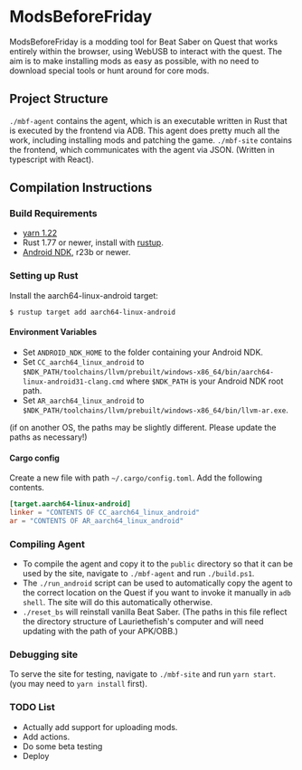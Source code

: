 # ModsBeforeFriday

ModsBeforeFriday is a modding tool for Beat Saber on Quest that works entirely within the browser, using WebUSB to interact with the quest. The aim is to make installing mods as easy as possible, with no need to download special tools or hunt around for core mods.

## Project Structure

`./mbf-agent` contains the agent, which is an executable written in Rust that is executed by the frontend via ADB. This agent does pretty much all the work, including installing mods and patching the game.
`./mbf-site` contains the frontend, which communicates with the agent via JSON. (Written in typescript with React).

## Compilation Instructions
### Build Requirements
- [yarn 1.22](https://classic.yarnpkg.com/lang/en/docs/install/)
- Rust 1.77 or newer, install with [rustup](https://rustup.rs/).
- [Android NDK](https://developer.android.com/ndk/downloads), r23b or newer.

### Setting up Rust
Install the aarch64-linux-android target:

```$ rustup target add aarch64-linux-android```

#### Environment Variables
- Set `ANDROID_NDK_HOME` to the folder containing your Android NDK.
- Set `CC_aarch64_linux_android` to `$NDK_PATH/toolchains/llvm/prebuilt/windows-x86_64/bin/aarch64-linux-android31-clang.cmd` where `$NDK_PATH` is your Android NDK root path.
- Set `AR_aarch64_linux_android` to `$NDK_PATH/toolchains/llvm/prebuilt/windows-x86_64/bin/llvm-ar.exe`.

(if on another OS, the paths may be slightly different. Please update the paths as necessary!)
#### Cargo config
Create a new file with path `~/.cargo/config.toml`. Add the following contents.
```toml
[target.aarch64-linux-android]
linker = "CONTENTS OF CC_aarch64_linux_android"
ar = "CONTENTS OF AR_aarch64_linux_android"
```

### Compiling Agent
- To compile the agent and copy it to the `public` directory so that it can be used by the site, navigate to `./mbf-agent` and run `./build.ps1`.
- The `./run_android` script can be used to automatically copy the agent to the correct location on the Quest if you want to invoke it manually in `adb shell`. The site will do this automatically otherwise.
- `./reset_bs` will reinstall vanilla Beat Saber. (The paths in this file reflect the directory structure of Lauriethefish's computer and will need updating with the path of your APK/OBB.)

### Debugging site
To serve the site for testing, navigate to `./mbf-site` and run `yarn start`.
(you may need to `yarn install` first).

### TODO List
- Actually add support for uploading mods.
- Add actions.
- Do some beta testing
- Deploy